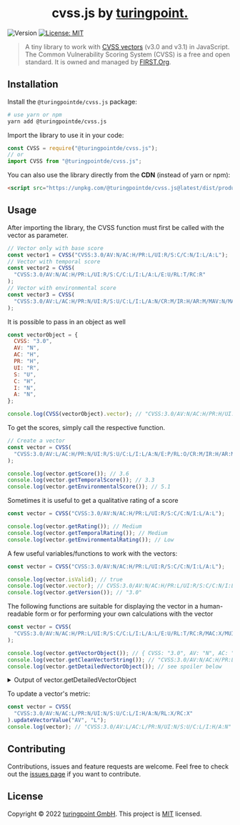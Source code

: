 <h1 align="center">cvss.js by <a href="https://turingpoint.eu" target="_blank">turingpoint.</a></h1>
<p>
  <img alt="Version" src="https://img.shields.io/badge/version-1.4.7-blue.svg?cacheSeconds=2592000" />
  <a href="#" target="_blank">
    <img alt="License: MIT" src="https://img.shields.io/badge/License-MIT-yellow.svg" />
  </a>
</p>

> A tiny library to work with [CVSS vectors](https://www.first.org/cvss/v3.0/specification-document) (v3.0 and v3.1) in JavaScript. The Common Vulnerability Scoring System (CVSS) is a free and open standard. It is owned and managed by [FIRST.Org](https://first.org).

## Installation

Install the `@turingpointde/cvss.js` package:

```sh
# use yarn or npm
yarn add @turingpointde/cvss.js
```

Import the library to use it in your code:

```js
const CVSS = require("@turingpointde/cvss.js");
// or
import CVSS from "@turingpointde/cvss.js";
```

You can also use the library directly from the **CDN** (instead of yarn or npm):

```html
<script src="https://unpkg.com/@turingpointde/cvss.js@latest/dist/production.min.js"></script>
```

## Usage

After importing the library, the CVSS function must first be called with the vector as parameter.

```js
// Vector only with base score
const vector1 = CVSS("CVSS:3.0/AV:N/AC:H/PR:L/UI:R/S:C/C:N/I:L/A:L");
// Vector with temporal score
const vector2 = CVSS(
  "CVSS:3.0/AV:N/AC:H/PR:L/UI:R/S:C/C:L/I:L/A:L/E:U/RL:T/RC:R"
);
// Vector with environmental score
const vector3 = CVSS(
  "CVSS:3.0/AV:L/AC:H/PR:N/UI:R/S:U/C:L/I:L/A:N/CR:M/IR:H/AR:M/MAV:N/MAC:H/MPR:L/MUI:N/MS:C/MC:N/MI:L/MA:L"
);
```

It is possible to pass in an object as well

```js
const vectorObject = {
  CVSS: "3.0",
  AV: "N",
  AC: "H",
  PR: "H",
  UI: "R",
  S: "U",
  C: "H",
  I: "N",
  A: "N",
};

console.log(CVSS(vectorObject).vector); // "CVSS:3.0/AV:N/AC:H/PR:H/UI:R/S:U/C:H/I:N/A:N"
```

To get the scores, simply call the respective function.

```js
// Create a vector
const vector = CVSS(
  "CVSS:3.0/AV:L/AC:H/PR:N/UI:R/S:U/C:L/I:L/A:N/E:P/RL:O/CR:M/IR:H/AR:M/MAV:N/MAC:H/MPR:L/MUI:N/MS:C/MC:N/MI:L/MA:L"
);

console.log(vector.getScore()); // 3.6
console.log(vector.getTemporalScore()); // 3.3
console.log(vector.getEnvironmentalScore()); // 5.1
```

Sometimes it is useful to get a qualitative rating of a score

```js
const vector = CVSS("CVSS:3.0/AV:N/AC:H/PR:L/UI:R/S:C/C:N/I:L/A:L");

console.log(vector.getRating()); // Medium
console.log(vector.getTemporalRating()); // Medium
console.log(vector.getEnvironmentalRating()); // Low
```

A few useful variables/functions to work with the vectors:

```js
const vector = CVSS("CVSS:3.0/AV:N/AC:H/PR:L/UI:R/S:C/C:N/I:L/A:L");

console.log(vector.isValid); // true
console.log(vector.vector); // CVSS:3.0/AV:N/AC:H/PR:L/UI:R/S:C/C:N/I:L/A:L
console.log(vector.getVersion()); // "3.0"
```

The following functions are suitable for displaying the vector in a human-readable form or for performing your own calculations with the vector

```js
const vector = CVSS(
  "CVSS:3.0/AV:N/AC:H/PR:L/UI:R/S:C/C:L/I:L/A:L/E:U/RL:T/RC:R/MAC:X/MUI:X/MA:X/MI:X"
);

console.log(vector.getVectorObject()); // { CVSS: "3.0", AV: "N", AC: "H", PR: "L", UI: "R", S: "C", C: "L", I: "L", A: "L", E: "U", RL: "T", RC: "R", CR: "X", IR: "X", AR: "X", MAV: "X", MAC: "X", MPR: "X", MUI: "X", MS: "X" , MC: "X", MI: "X", MA: "X" }
console.log(vector.getCleanVectorString()); // "CVSS:3.0/AV:N/AC:H/PR:L/UI:R/S:C/C:L/I:L/A:L/E:U/RL:T/RC:R"
console.log(vector.getDetailedVectorObject()); // see spoiler below
```

<details>
  <summary>Output of vector.getDetailedVectorObject</summary>

```js
  {
    CVSS: '3.0',
    metrics: {
      AV: {
        name: 'Attack Vector',
        abbr: 'AV',
        fullName: 'Attack Vector (AV)',
        value: 'Network',
        valueAbbr: 'N'
      },
      AC: {
        name: 'Attack Complexity',
        abbr: 'AC',
        fullName: 'Attack Complexity (AC)',
        value: 'High',
        valueAbbr: 'H'
      },
      PR: {
        name: 'Privileges Required',
        abbr: 'PR',
        fullName: 'Privileges Required (PR)',
        value: 'Low',
        valueAbbr: 'L'
      },
      UI: {
        name: 'User Interaction',
        abbr: 'UI',
        fullName: 'User Interaction (UI)',
        value: 'Required',
        valueAbbr: 'R'
      },
      S: {
        name: 'Scope',
        abbr: 'S',
        fullName: 'Scope (S)',
        value: 'Changed',
        valueAbbr: 'C'
      },
      C: {
        name: 'Confidentiality',
        abbr: 'C',
        fullName: 'Confidentiality (C)',
        value: 'Low',
        valueAbbr: 'L'
      },
      I: {
        name: 'Integrity',
        abbr: 'I',
        fullName: 'Integrity (I)',
        value: 'Low',
        valueAbbr: 'L'
      },
      A: {
        name: 'Availability',
        abbr: 'A',
        fullName: 'Availability (A)',
        value: 'Low',
        valueAbbr: 'L'
      },
      E: {
        name: 'Exploit Code Maturity',
        abbr: 'E',
        fullName: 'Exploit Code Maturity (E)',
        value: 'Unproven',
        valueAbbr: 'U'
      },
      RL: {
        name: 'Remediation Level',
        abbr: 'RL',
        fullName: 'Remediation Level (RL)',
        value: 'Temporary Fix',
        valueAbbr: 'T'
      },
      RC: {
        name: 'Report Confidence',
        abbr: 'RC',
        fullName: 'Report Confidence (RC)',
        value: 'Reasonable',
        valueAbbr: 'R'
      },
      MAC: {
        name: 'Modified Attack Complexity',
        abbr: 'MAC',
        fullName: 'Modified Attack Complexity (MAC)',
        value: 'Not Defined',
        valueAbbr: 'X'
      },
      MUI: {
        name: 'Modified User Interaction',
        abbr: 'MUI',
        fullName: 'Modified User Interaction (MUI)',
        value: 'Not Defined',
        valueAbbr: 'X'
      },
      MA: {
        name: 'Modified Availability',
        abbr: 'MA',
        fullName: 'Modified Availability (MA)',
        value: 'Not Defined',
        valueAbbr: 'X'
      },
      MI: {
        name: 'Modified Integrity',
        abbr: 'MI',
        fullName: 'Modified Integrity (MI)',
        value: 'Not Defined',
        valueAbbr: 'X'
      }
    }
  }
```

</details>

To update a vector's metric:

```js
const vector = CVSS(
  "CVSS:3.0/AV:N/AC:L/PR:N/UI:N/S:U/C:L/I:H/A:N/RL:X/RC:X"
).updateVectorValue("AV", "L");
console.log(vector); // "CVSS:3.0/AV:L/AC:L/PR:N/UI:N/S:U/C:L/I:H/A:N"
```

## Contributing

Contributions, issues and feature requests are welcome.
Feel free to check out the [issues page](https://github.com/turingpointde/cvss.js/issues) if you want to contribute.

## License

Copyright © 2022 [turingpoint GmbH](https://turingpoint.eu).
This project is [MIT](LICENSE) licensed.
